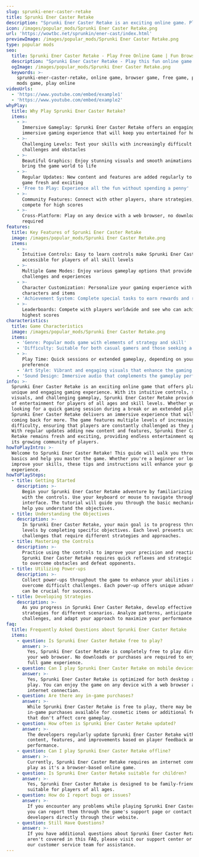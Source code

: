 ```yaml
---
slug: sprunki-ener-caster-retake
title: Sprunki Ener Caster Retake
description: "Sprunki Ener Caster Retake is an exciting online game. Play for free directly in your browser!"
icon: /images/popular_mods/Sprunki Ener Caster Retake.png
url: 'https://wowtbc.net/sprunkin/ener-cast/index.html'
previewImage: /images/popular_mods/Sprunki Ener Caster Retake.png
type: popular mods
seo:
  title: Sprunki Ener Caster Retake - Play Free Online Game | Fun Browser Games
  description: "Sprunki Ener Caster Retake - Play this fun online game for free in your browser. No download required!"
  ogImage: /images/popular_mods/Sprunki Ener Caster Retake.png
  keywords: >-
    sprunki-ener-caster-retake, online game, browser game, free game, popular
    mods game, play online
videoUrls:
  - 'https://www.youtube.com/embed/example1'
  - 'https://www.youtube.com/embed/example2'
whyPlay:
  title: Why Play Sprunki Ener Caster Retake?
  items:
    - >-
      Immersive Gameplay: Sprunki Ener Caster Retake offers an engaging and
      immersive gaming experience that will keep you entertained for hours
    - >-
      Challenging Levels: Test your skills with increasingly difficult
      challenges and obstacles
    - >-
      Beautiful Graphics: Enjoy stunning visuals and smooth animations that
      bring the game world to life
    - >-
      Regular Updates: New content and features are added regularly to keep the
      game fresh and exciting
    - 'Free to Play: Experience all the fun without spending a penny'
    - >-
      Community Features: Connect with other players, share strategies, and
      compete for high scores
    - >-
      Cross-Platform: Play on any device with a web browser, no downloads
      required
features:
  title: Key Features of Sprunki Ener Caster Retake
  image: /images/popular_mods/Sprunki Ener Caster Retake.png
  items:
    - >-
      Intuitive Controls: Easy to learn controls make Sprunki Ener Caster Retake
      accessible for players of all skill levels
    - >-
      Multiple Game Modes: Enjoy various gameplay options that provide different
      challenges and experiences
    - >-
      Character Customization: Personalize your gaming experience with unique
      characters and items
    - 'Achievement System: Complete special tasks to earn rewards and recognition'
    - >-
      Leaderboards: Compete with players worldwide and see who can achieve the
      highest scores
characteristics:
  title: Game Characteristics
  image: /images/popular_mods/Sprunki Ener Caster Retake.png
  items:
    - 'Genre: Popular mods game with elements of strategy and skill'
    - 'Difficulty: Suitable for both casual gamers and those seeking a challenge'
    - >-
      Play Time: Quick sessions or extended gameplay, depending on your
      preference
    - 'Art Style: Vibrant and engaging visuals that enhance the gaming experience'
    - 'Sound Design: Immersive audio that complements the gameplay perfectly'
info: >-
  Sprunki Ener Caster Retake is an exciting online game that offers players a
  unique and engaging gaming experience. With its intuitive controls, stunning
  visuals, and challenging gameplay, Sprunki Ener Caster Retake provides hours
  of entertainment for players of all ages and skill levels. Whether you're
  looking for a quick gaming session during a break or an extended play session,
  Sprunki Ener Caster Retake delivers an immersive experience that will keep you
  coming back for more. The game features multiple levels of increasing
  difficulty, ensuring that players are constantly challenged as they progress.
  With regular updates adding new content and features, Sprunki Ener Caster
  Retake remains fresh and exciting, providing endless entertainment options for
  its growing community of players.
howToPlayIntro: >-
  Welcome to Sprunki Ener Caster Retake! This guide will walk you through the
  basics and help you master the game. Whether you're a beginner or looking to
  improve your skills, these tips and instructions will enhance your gaming
  experience.
howToPlaySteps:
  - title: Getting Started
    description: >-
      Begin your Sprunki Ener Caster Retake adventure by familiarizing yourself
      with the controls. Use your keyboard or mouse to navigate through the game
      interface. The tutorial will guide you through the basic mechanics and
      help you understand the objectives.
  - title: Understanding the Objectives
    description: >-
      In Sprunki Ener Caster Retake, your main goal is to progress through
      levels by completing specific objectives. Each level presents unique
      challenges that require different strategies and approaches.
  - title: Mastering the Controls
    description: >-
      Practice using the controls to improve your precision and reaction time.
      Sprunki Ener Caster Retake requires quick reflexes and strategic thinking
      to overcome obstacles and defeat opponents.
  - title: Utilizing Power-ups
    description: >-
      Collect power-ups throughout the game to enhance your abilities and
      overcome difficult challenges. Each power-up offers unique advantages that
      can be crucial for success.
  - title: Developing Strategies
    description: >-
      As you progress in Sprunki Ener Caster Retake, develop effective
      strategies for different scenarios. Analyze patterns, anticipate
      challenges, and adapt your approach to maximize your performance.
faq:
  title: Frequently Asked Questions about Sprunki Ener Caster Retake
  items:
    - question: Is Sprunki Ener Caster Retake free to play?
      answer: >-
        Yes, Sprunki Ener Caster Retake is completely free to play directly in
        your web browser. No downloads or purchases are required to enjoy the
        full game experience.
    - question: Can I play Sprunki Ener Caster Retake on mobile devices?
      answer: >-
        Yes, Sprunki Ener Caster Retake is optimized for both desktop and mobile
        play. You can enjoy the game on any device with a web browser and
        internet connection.
    - question: Are there any in-game purchases?
      answer: >-
        While Sprunki Ener Caster Retake is free to play, there may be optional
        in-game purchases available for cosmetic items or additional features
        that don't affect core gameplay.
    - question: How often is Sprunki Ener Caster Retake updated?
      answer: >-
        The developers regularly update Sprunki Ener Caster Retake with new
        content, features, and improvements based on player feedback and game
        performance.
    - question: Can I play Sprunki Ener Caster Retake offline?
      answer: >-
        Currently, Sprunki Ener Caster Retake requires an internet connection to
        play as it's a browser-based online game.
    - question: Is Sprunki Ener Caster Retake suitable for children?
      answer: >-
        Yes, Sprunki Ener Caster Retake is designed to be family-friendly and
        suitable for players of all ages.
    - question: How do I report bugs or issues?
      answer: >-
        If you encounter any problems while playing Sprunki Ener Caster Retake,
        you can report them through the game's support page or contact the
        developers directly through their website.
    - question: Still Have Questions?
      answer: >-
        If you have additional questions about Sprunki Ener Caster Retake that
        aren't covered in this FAQ, please visit our support center or contact
        our customer service team for assistance.
---
```



